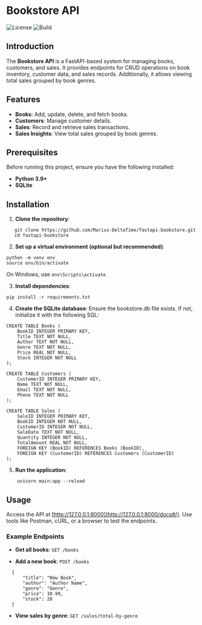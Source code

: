 # Bookstore API

![License](https://img.shields.io/badge/license-MIT-green)
![Build](https://img.shields.io/badge/build-passing-brightgreen)

## Introduction

The **Bookstore API** is a FastAPI-based system for managing books, customers, and sales. It provides endpoints for CRUD operations on book inventory, customer data, and sales records. Additionally, it allows viewing total sales grouped by book genres.

## Features

- **Books**: Add, update, delete, and fetch books.
- **Customers**: Manage customer details.
- **Sales**: Record and retrieve sales transactions.
- **Sales Insights**: View total sales grouped by book genres.

## Prerequisites

Before running this project, ensure you have the following installed:

- **Python 3.9+**
- **SQLite**

## Installation

1. **Clone the repository**:
```
   git clone https://github.com/Marius-DeltaTime/fastapi-bookstore.git
   cd fastapi-bookstore
```

2.  **Set up a virtual environment (optional but recommended)**:
```
python -m venv env
source env/bin/activate  
```
  On Windows, use `env\Scripts\activate`

3. **Install dependencies**:
```
pip install -r requirements.txt
```

4. **Create the SQLite database**: Ensure the bookstore.db file exists. If not, initialize it with the following SQL:
```
CREATE TABLE Books (
    BookID INTEGER PRIMARY KEY,
    Title TEXT NOT NULL,
    Author TEXT NOT NULL,
    Genre TEXT NOT NULL,
    Price REAL NOT NULL,
    Stock INTEGER NOT NULL
);

CREATE TABLE Customers (
    CustomerID INTEGER PRIMARY KEY,
    Name TEXT NOT NULL,
    Email TEXT NOT NULL,
    Phone TEXT NOT NULL
);

CREATE TABLE Sales (
    SaleID INTEGER PRIMARY KEY,
    BookID INTEGER NOT NULL,
    CustomerID INTEGER NOT NULL,
    SaleDate TEXT NOT NULL,
    Quantity INTEGER NOT NULL,
    TotalAmount REAL NOT NULL,
    FOREIGN KEY (BookID) REFERENCES Books (BookID),
    FOREIGN KEY (CustomerID) REFERENCES Customers (CustomerID)
);
```
5. **Run the application**:
```
    uvicorn main:app --reload
```

## Usage

Access the API at [http://127.0.0.1:8000](http://127.0.0.1:8000/docs#/). Use tools like Postman, cURL, or a browser to test the endpoints.

### Example Endpoints

* **Get all books**:
  `GET /books`
  
* **Add a new book**:
  `POST /books`
```
  {
      "title": "New Book",
      "author": "Author Name",
      "genre": "Genre",
      "price": 10.99,
      "stock": 20
  }
```
* **View sales by genre**:
  `GET /sales/total-by-genre`

